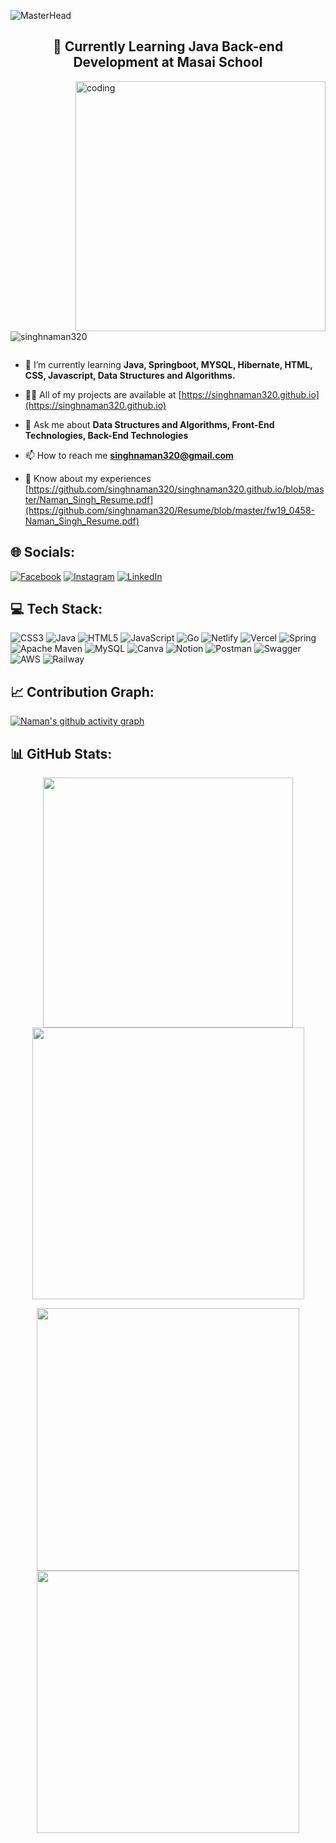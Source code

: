 <!--
**singhnaman320/singhnaman320** is a ✨ _special_ ✨ repository because its `README.md` (this file) appears on your GitHub profile.

Here are some ideas to get you started:

- 🔭 I’m currently working on ...
- 🌱 I’m currently learning ...
- 👯 I’m looking to collaborate on ...
- 🤔 I’m looking for help with ...
- 💬 Ask me about ...
- 📫 How to reach me: ...
- 😄 Pronouns: ...
- ⚡ Fun fact: ...
-->

<!-- <img src="https://readme-typing-svg.demolab.com?font=Fira+Code&size=32&duration=2800&pause=2000&color=A9FEF7&center=true&vCenter=true&width=940&lines=Hey%2C+I'm+Naman+and+Welcome+to+my+Profile" align="middle" alt="Hey, I'm Wesam and Welcome to my Profile👋 animated typed out" width="100%"/> -->


![MasterHead](https://thumbs.dreamstime.com/b/future-technology-concept-person-using-laptop-computer-future-technology-concept-person-using-laptop-249332126.jpg)

<!-- <h1 align="center">Hi 👋, I'm Naman Kumar Singh</h1> -->
<!-- <p>Aspiring Full Stack Web Developer who is analytical and meticulous. able to create full-stack online apps utilizing Java, Spring Boot, MySQL, and Hibernate on the backend and HTML, CSS, and JavaScript on the front end. Individuals who enjoy working in teams and are skilled at executing initiatives with a defined goal. I'm really interested in working as a software developer to enhance the user experience.</p> -->
<h2 align="center">🌱 Currently Learning Java Back-end Development at Masai School</h2>

<img align= "right" alt="coding" width= "400" src= "https://cdn.filestackcontent.com/efbSR18hT5uRKuo0zoMA">

<p align="left"> <img src="https://komarev.com/ghpvc/?username=singhnaman320&label=Profile%20views&color=0e75b6&style=flat" alt="singhnaman320" /> </p>

<p align="left"> <a href="https://twitter.com/" target="blank"><img src="https://img.shields.io/twitter/follow/?logo=twitter&style=for-the-badge" alt="" /></a> </p>

- 🌱 I’m currently learning **Java, Springboot, MYSQL, Hibernate, HTML, CSS, Javascript, Data Structures and Algorithms.**

- 👨‍💻 All of my projects are available at [https://singhnaman320.github.io](https://singhnaman320.github.io)

- 💬 Ask me about **Data Structures and Algorithms, Front-End Technologies, Back-End Technologies**

- 📫 How to reach me **singhnaman320@gmail.com**

- 📄 Know about my experiences [https://github.com/singhnaman320/singhnaman320.github.io/blob/master/Naman_Singh_Resume.pdf](https://github.com/singhnaman320/Resume/blob/master/fw19_0458-Naman_Singh_Resume.pdf)

## 🌐 Socials:
[![Facebook](https://img.shields.io/badge/Facebook-%231877F2.svg?logo=Facebook&logoColor=white)](https://facebook.com/namankumar.singh.3) 
[![Instagram](https://img.shields.io/badge/Instagram-%23E4405F.svg?logo=Instagram&logoColor=white)](https://instagram.com/im_singhnaman) 
[![LinkedIn](https://img.shields.io/badge/LinkedIn-%230077B5.svg?logo=linkedin&logoColor=white)](https://linkedin.com/in/naman-kumar-singh-38a669167) 


## 💻 Tech Stack:
![CSS3](https://img.shields.io/badge/css3-%231572B6.svg?style=for-the-badge&logo=css3&logoColor=white) 
![Java](https://img.shields.io/badge/java-%23ED8B00.svg?style=for-the-badge&logo=java&logoColor=white) 
![HTML5](https://img.shields.io/badge/html5-%23E34F26.svg?style=for-the-badge&logo=html5&logoColor=white) 
![JavaScript](https://img.shields.io/badge/javascript-%23323330.svg?style=for-the-badge&logo=javascript&logoColor=%23F7DF1E) 
![Go](https://img.shields.io/badge/go-%2300ADD8.svg?style=for-the-badge&logo=go&logoColor=white)
![Netlify](https://img.shields.io/badge/netlify-%23000000.svg?style=for-the-badge&logo=netlify&logoColor=#00C7B7) 
![Vercel](https://img.shields.io/badge/vercel-%23000000.svg?style=for-the-badge&logo=vercel&logoColor=white) 
![Spring](https://img.shields.io/badge/spring-%236DB33F.svg?style=for-the-badge&logo=spring&logoColor=white) 
![Apache Maven](https://img.shields.io/badge/Apache%20Maven-C71A36?style=for-the-badge&logo=Apache%20Maven&logoColor=white) 
![MySQL](https://img.shields.io/badge/mysql-%2300f.svg?style=for-the-badge&logo=mysql&logoColor=white) 
![Canva](https://img.shields.io/badge/Canva-%2300C4CC.svg?style=for-the-badge&logo=Canva&logoColor=white) 
![Notion](https://img.shields.io/badge/Notion-%23000000.svg?style=for-the-badge&logo=notion&logoColor=white) 
![Postman](https://img.shields.io/badge/Postman-FF6C37?style=for-the-badge&logo=postman&logoColor=white) 
![Swagger](https://img.shields.io/badge/-Swagger-%23Clojure?style=for-the-badge&logo=swagger&logoColor=white)
![AWS](https://img.shields.io/badge/AWS-%23FF9900.svg?style=for-the-badge&logo=amazon-aws&logoColor=white)
![Railway](https://img.shields.io/badge/railway-%23000000.svg?style=for-the-badge&logo=railway&logoColor=#00C7B7) 

## 📈 Contribution Graph:
[![Naman's github activity graph](https://github-readme-activity-graph.cyclic.app/graph?username=singhnaman320&bg_color=0d1117&color=fb8c00&line=ebbe0b&point=ffffff&area=true&hide_border=true)](https://github.com/singhnaman320/github-readme-activity-graph)

<!--red: #ff004f -->
<!-- default: 7feaf0 -->

## 📊 GitHub Stats:
<p align = "center">
  <img width = 400 src="https://github-readme-stats.vercel.app/api?username=singhnaman320&theme=github_dark&hide_border=false&include_all_commits=false&count_private=false" />
<img width = 435 src="https://github-readme-streak-stats.herokuapp.com/?user=singhnaman320&theme=github_dark&hide_border=false"/>
</p>

<p align = "center">
  
<!--   <img width = 340 src="https://github-readme-stats.vercel.app/api/top-langs/?username=singhnaman320&theme=dark&hide_border=false&include_all_commits=false&count_private=false&layout=compact"/> -->
  
  <img width = 420 src="https://github-profile-summary-cards.vercel.app/api/cards/repos-per-language?username=singhnaman320&theme=github_dark&hide_border=true"/>
  <img width = 420 src="https://github-profile-summary-cards.vercel.app/api/cards/most-commit-language?username=singhnaman320&theme=github_dark&hide_border=false"/>
  
</p>

<!-- OR -->

<!-- ![](https://github-readme-stats.vercel.app/api?username=singhnaman320&theme=dark&hide_border=false&include_all_commits=false&count_private=false)<br/>
![](https://github-readme-streak-stats.herokuapp.com/?user=singhnaman320&theme=dark&hide_border=false)<br/>
![](https://github-readme-stats.vercel.app/api/top-langs/?username=singhnaman320&theme=dark&hide_border=false&include_all_commits=false&count_private=false&layout=compact) -->
